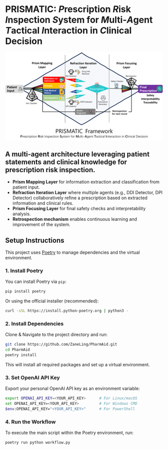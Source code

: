 # PRISMATIC: ***P***rescription ***R***isk ***I***nspection ***S***ystem for ***M***ulti-***A***gent ***T***actical ***I***nteraction in ***C***linical Decision

![](./resources/workflow.png)

## A multi-agent architecture leveraging patient statements and clinical knowledge for prescription risk inspection. 

- <b>Prism Mapping Layer</b> for information extraction and classification from patient input.
- <b>Refraction Iteration Layer</b> where multiple agents (e.g., DDI Detector, DPI Detector) collaboratively refine a prescription based on extracted information and clinical rules.
- <b>Prism Focusing Layer</b> for final safety checks and interpretability analysis. 
- <b>Retrospection mechanism</b> enables continuous learning and improvement of the system.

## Setup Instructions

This project uses [Poetry](https://python-poetry.org/) to manage dependencies and the virtual environment.

### 1. Install Poetry

You can install Poetry via `pip`:

```bash
pip install poetry
```
Or using the official installer (recommended):
```bash
curl -sSL https://install.python-poetry.org | python3 -
```

### 2. Install Dependencies
Clone & Navigate to the project directory and run:
```bash
git clone https://github.com/ZaneLing/PharmAid.git
cd PharmAid
poetry install
```
This will install all required packages and set up a virtual environment.

### 3. Set OpenAI API Key
Export your personal OpenAI API key as an environment variable:
```bash
export OPENAI_API_KEY=<YOUR_API_KEY>      # For Linux/macOS
set OPENAI_API_KEY=<YOUR_API_KEY>         # For Windows CMD
$env:OPENAI_API_KEY="<YOUR_API_KEY>"      # For PowerShell
```
### 4. Run the Workflow
To execute the main script within the Poetry environment, run:
```bash
poetry run python workflow.py
```